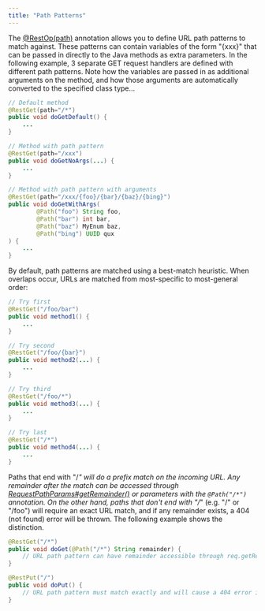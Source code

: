 ```yaml
---
title: "Path Patterns"
---
```


The [@RestOp(path)]({{API_DOCS}}/org/apache/juneau/rest/annotation/RestOp.html#path()) annotation allows you to define URL path patterns to match against.
These patterns can contain variables of the form "\{xxx\}" that can be passed in directly to the Java methods as extra parameters.
In the following example, 3 separate GET request handlers are defined with different path patterns.
Note how the variables are passed in as additional arguments on the method, and how those arguments are automatically converted to the specified class type...

```java
// Default method
@RestGet(path="/*")
public void doGetDefault() {
    ...
}

// Method with path pattern
@RestGet(path="/xxx")
public void doGetNoArgs(...) {
    ...
}

// Method with path pattern with arguments
@RestGet(path="/xxx/{foo}/{bar}/{baz}/{bing}")
public void doGetWithArgs(
        @Path("foo") String foo,
        @Path("bar") int bar,
        @Path("baz") MyEnum baz,
        @Path("bing") UUID qux
) {
    ...
}
```

By default, path patterns are matched using a best-match heuristic.
When overlaps occur, URLs are matched from most-specific to most-general order:

```java
// Try first
@RestGet("/foo/bar")
public void method1() {
    ...
}

// Try second
@RestGet("/foo/{bar}")
public void method2(...) {
    ...
}

// Try third
@RestGet("/foo/*")
public void method3(...) {
    ...
}

// Try last
@RestGet("/*")
public void method4(...) {
    ...
}
```

Paths that end with "/*" will do a prefix match on the incoming URL.
Any remainder after the match can be accessed through [RequestPathParams#getRemainder()]({{API_DOCS}}/org/apache/juneau/rest/httppart/RequestPathParams.html#getRemainder()) or parameters with the `@Path("/*")` annotation.
On the other hand, paths that don't end with "/*" (e.g.
"/" or "/foo") will require an exact URL match, and if any remainder exists, a 404 (not found) error will be thrown.
The following example shows the distinction.

```java
@RestGet("/*")
public void doGet(@Path("/*") String remainder) {
    // URL path pattern can have remainder accessible through req.getRemainder().
}

@RestPut("/")
public void doPut() {
    // URL path pattern must match exactly and will cause a 404 error if a remainder exists.
}
```
